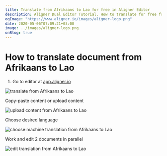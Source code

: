 ```yaml
---
title: Translate from Afrikaans to Lao for free in Aligner Editor
description: Aligner Dual Editor Tutorial. How to translate for free from Afrikaans to Lao. Aligner is multilingual document management platform. 
ogImage: "https://www.aligner.io/images/aligner-logo.png"
date: 2020-05-06T07:09:21+03:00
image: ../images/aligner-logo.png
onBlog: true
---
```


# How to translate document from Afrikaans to Lao

1. Go to editor at [app.aligner.io](https://app.aligner.io "Aligner App web page")

![translate from Afrikaans to Lao](../aligner-blank-editor.png "translate from Afrikaans to Lao")

Copy-paste content or upload content

![upload content from Afrikaans to Lao](../aligner-uploaded-document.png "upload content from Afrikaans to Lao")

Choose desired language

![choose machine translation from Afrikaans to Lao](../aligner-language-dropdown.png "choose machine translation from Afrikaans to Lao")

Work and edit 2 documents in parallel

![edit translation from Afrikaans to Lao](../aligner-double-sitded-editor.png "edit translation from Afrikaans to Lao")

